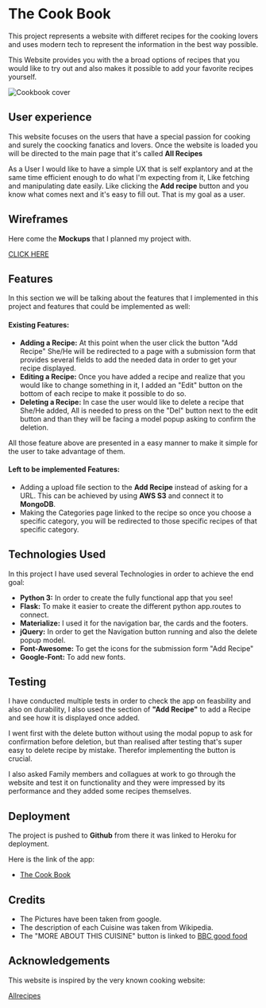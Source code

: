 # The Cook Book

This project represents a website with differet recipes for the cooking lovers and uses modern tech to represent the information in the best way possible. 

This Website provides you with the a broad options of recipes that you would like to try out
and also makes it possible to add your favorite recipes yourself. 

![Cookbook cover](https://www.thebalancecareers.com/thmb/_X1aDEUbxj0achcbvM2rOOVJ5Mk=/2022x1483/filters:fill(auto,1)/communityrecipebook-e6417b8aefb2436fbc03861206263c9f.jpg)

## User experience

This website focuses on the users that have a special passion for cooking and surely the coocking fanatics and lovers. Once the website is loaded you will be directed
to the main page that it's called **All Recipes**

As a User I would like to have a simple UX that is self explantory and at the same time efficient enough to do what I'm expecting from it,
Like fetching and manipulating date easily. Like clicking the **Add recipe** button and you know what comes next and it's easy to fill out. That is my goal as a user. 

## Wireframes

Here come the **Mockups** that I planned my project with.

[CLICK HERE](https://www.scribd.com/document/449610829/Project-Mockups)

## Features

In this section we will be talking about the features that I implemented in this project and features that could be implemented as well:

#### Existing Features:

* **Adding a Recipe:** At this point when the user click the button "Add Recipe" She/He will be redirected to a page with a submission form that provides several fields to add the needed data in order to get your recipe displayed. 
* **Editing a Recipe:** Once you have added a recipe and realize that you would like to change something in it, I added an "Edit" button on the bottom of each recipe to make it possible to do so. 
* **Deleting a Recipe:** In case the user would like to delete a recipe that She/He added, All is needed to press on the "Del" button next to the edit button and than they will be facing a model popup asking to confirm the deletion. 

All those feature above are presented in a easy manner to make it simple for the user to take advantage of them. 

#### Left to be implemented Features:

* Adding a upload file section to the **Add Recipe** instead of asking for a URL. This can be achieved by using **AWS S3** and connect it to **MongoDB**. 
* Making the Categories page linked to the recipe so once you choose a specific category, you will be redirected to those specific recipes of that specific category. 

## Technologies Used

In this project I have used several Technologies in order to achieve the end goal:

* **Python 3:** In order to create the fully functional app that you see!
* **Flask:** To make it easier to create the different python app.routes to connect. 
* **Materialize:** I used it for the navigation bar, the cards and the footers. 
* **jQuery:** In order to get the Navigation button running and also the delete popup model.
* **Font-Awesome:** To get the icons for the submission form "Add Recipe"
* **Google-Font:** To add new fonts. 

## Testing

I have conducted multiple tests in order to check the app on feasbility and also on durability, I also used the section of **"Add Recipe"** to
add a Recipe and see how it is displayed once added. 

I went first with the delete button without using the modal popup to ask for confirmation before deletion, but than realised after testing that's
super easy to delete recipe by mistake. Therefor implementing the button is crucial. 

I also asked Family members and collagues at work to go through the website and test it on functionality and they were impressed by its performance
and they added some recipes themselves. 

## Deployment

The project is pushed to **Github** from there it was linked to Heroku for deployment. 

Here is the link of the app:

* [The Cook Book](https://the-cook-book-by-ram.herokuapp.com/)

## Credits

* The Pictures have been taken from google.
* The description of each Cuisine was taken from Wikipedia. 
* The "MORE ABOUT THIS CUISINE" button is linked to [BBC good food](https://www.bbcgoodfood.com/recipes/category/cuisines)


## Acknowledgements

This website is inspired by the very known cooking website: 

[Allrecipes](https://www.allrecipes.com/)